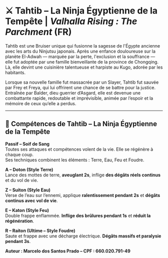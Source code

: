 # ⚔️ Tahtib – La Ninja Égyptienne de la Tempête | *Valhalla Rising : The Parchment* (FR)

Tahtib est une Bruiser unique qui fusionne la sagesse de l'Égypte ancienne avec les arts du Ninjutsu japonais. Après une enfance douloureuse sur la planète El-Adwah — marquée par la perte, l'exclusion et la souffrance — elle fut adoptée par une famille bienveillante de la province de Chongqing. Là, elle devint une cuisinière talentueuse et harpiste au Kugo, adorée par les habitants.

Lorsque sa nouvelle famille fut massacrée par un Slayer, Tahtib fut sauvée par Frey et Freya, qui lui offrirent une chance de se battre pour la justice. Entraînée par Balder, dieu guerrier d’Asgard, elle est devenue une combattante rapide, redoutable et imprévisible, animée par l’espoir et la mémoire de ceux qu’elle a perdus.

---

## 🎯 Compétences de Tahtib – La Ninja Égyptienne de la Tempête

**Passif – Soif de Sang**  
Toutes ses attaques et compétences volent de la vie. Elle se régénère à chaque coup.  
Ses techniques combinent les éléments : Terre, Eau, Feu et Foudre.

**A – Doton (Style Terre)**  
Lance des mottes de terre, **aveuglant 2s**, inflige **des dégâts réels continus** et du vol de vie.

**Z – Suiton (Style Eau)**  
Verse de l’eau sur l’ennemi, applique **ralentissement pendant 2s** et **dégâts continus avec vol de vie**.

**E – Katon (Style Feu)**  
Double frappe enflammée. **Inflige des brûlures pendant 1s** et **réduit la régénération**.

**R – Raiton (Ultime – Style Foudre)**  
Saute et frappe avec une décharge électrique. **Dégâts massifs et paralysie pendant 3s**.

**Auteur : Marcelo dos Santos Prado – CPF : 660.020.791-49**
